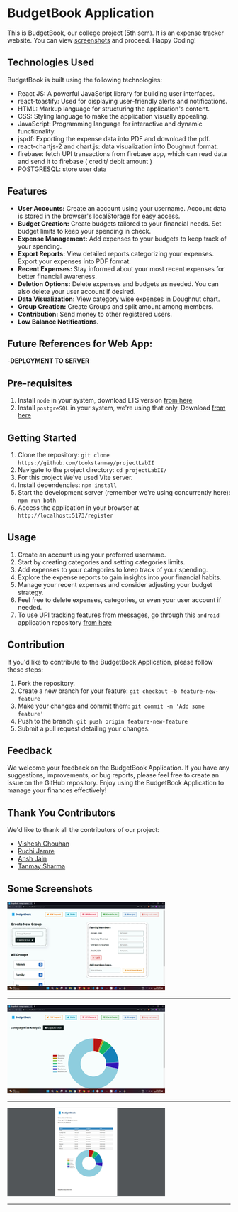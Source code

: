 # BudgetBook Application

This is BudgetBook, our college project (5th sem). It is an expense tracker website. You can view [screenshots](https://github.com/tookstanmay/expense-tracker-v3/tree/master/screenshots) and proceed.
Happy Coding!

## Technologies Used

BudgetBook is built using the following technologies:

- React JS: A powerful JavaScript library for building user interfaces.
- react-toastify: Used for displaying user-friendly alerts and notifications.
- HTML: Markup language for structuring the application's content.
- CSS: Styling language to make the application visually appealing.
- JavaScript: Programming language for interactive and dynamic functionality.
- jspdf: Exporting the expense data into PDF and download the pdf.
- react-chartjs-2 and chart.js: data visualization into Doughnut format.
- firebase: fetch UPI transactions from firebase app, which can read data and send it to firebase ( credit/ debit amount )
- POSTGRESQL: store user data

## Features

- **User Accounts:** Create an account using your username. Account data is stored in the browser's localStorage for easy access.
- **Budget Creation:** Create budgets tailored to your financial needs. Set budget limits to keep your spending in check.
- **Expense Management:** Add expenses to your budgets to keep track of your spending.
- **Export Reports:** View detailed reports categorizing your expenses. Export your expenses into PDF format.
- **Recent Expenses:** Stay informed about your most recent expenses for better financial awareness.
- **Deletion Options:** Delete expenses and budgets as needed. You can also delete your user account if desired.
- **Data Visualization:** View category wise expenses in Doughnut chart.
- **Group Creation:** Create Groups and split amount among members.
- **Contribution:** Send money to other registered users.
- **Low Balance Notifications**.

## Future References for Web App:

-**DEPLOYMENT TO SERVER**

## Pre-requisites

1. Install `node` in your system, download LTS version [from here](https://nodejs.org/en/download)
2. Install `postgreSQL` in your system, we're using that only. Download [from here](https://www.postgresql.org/download/)
   
## Getting Started

1. Clone the repository: `git clone https://github.com/tookstanmay/projectLabII`
2. Navigate to the project directory: `cd projectLabII/`
3. For this project We've used Vite server.
4. Install dependencies: `npm install`
5. Start the development server (remember we're using concurrently here): `npm run both`
6. Access the application in your browser at `http://localhost:5173/register`

## Usage

1. Create an account using your preferred username.
2. Start by creating categories and setting categories limits.
3. Add expenses to your categories to keep track of your spending.
4. Explore the expense reports to gain insights into your financial habits.
5. Manage your recent expenses and consider adjusting your budget strategy.
6. Feel free to delete expenses, categories, or even your user account if needed.
7. To use UPI tracking features from messages, go through this `android` application repository [from here](https://github.com/VisheshChouhan/budget-book/tree/master)

## Contribution

If you'd like to contribute to the BudgetBook Application, please follow these steps:

1. Fork the repository.
2. Create a new branch for your feature: `git checkout -b feature-new-feature`
3. Make your changes and commit them: `git commit -m 'Add some feature'`
4. Push to the branch: `git push origin feature-new-feature`
5. Submit a pull request detailing your changes.

## Feedback

We welcome your feedback on the BudgetBook Application. If you have any suggestions, improvements, or bug reports, please feel free to create an issue on the GitHub repository.
Enjoy using the BudgetBook Application to manage your finances effectively!

## Thank You Contributors

We'd like to thank all the contributors of our project:

- [Vishesh Chouhan](https://github.com/VisheshChouhan)
- [Ruchi Jamre](https://github.com/Ruchi12390)
- [Ansh Jain](https://github.com/AnshJain2033)
- [Tanmay Sharma](https://github.com/tookstanmay)

## Some Screenshots

<img src="screenshots/Group_Modal.jpg" height="200px"> <hr>
<img src="screenshots/Data.jpg" height="200px"> <hr>
<img src="screenshots/PDF.jpg" height="200px"> <hr>
